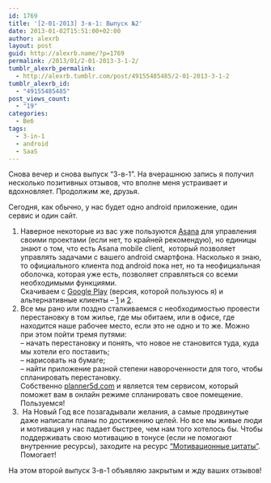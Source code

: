 ```yaml
---
id: 1769
title: '[2-01-2013] 3-в-1: Выпуск №2'
date: 2013-01-02T15:51:00+02:00
author: alexrb
layout: post
guid: http://alexrb.name/?p=1769
permalink: /2013/01/2-01-2013-3-1-2/
tumblr_alexrb_permalink:
  - http://alexrb.tumblr.com/post/49155485485/2-01-2013-3-1-2
tumblr_alexrb_id:
  - "49155485485"
post_views_count:
  - "19"
categories:
  - Веб
tags:
  - 3-in-1
  - android
  - SaaS
---
```

Снова вечер и снова выпуск &#8220;3-в-1&#8221;. На вчерашнюю запись я получил несколько позитивных отзывов, что вполне меня устраивает и вдохновляет. Продолжим же, друзья.

Сегодня, как обычно, у нас будет одно android приложение, один сервис и один сайт.

  1. Наверное некоторые из вас уже пользуются [Asana](http://asana.com) для управления своими проектами (если нет, то крайней рекомендую), но единицы знают о том, что есть Asana mobile client,  который позволяет управлять задачами с вашего android смартфона. Насколько я знаю, то официального клиента под android пока нет, но та неофициальная оболочка, которая уже есть, позволяет справляться со всеми необходимыми функциями.  
    Скачиваем с [Google Play](http://goo.gl/58UVQ) (версия, которой пользуюсь я) и альтернативные клиенты &#8211; [1](http://goo.gl/dSZfI) и [2](http://goo.gl/gJ368). 
  2. Все мы рано или поздно сталкиваемся с необходимостью провести перестановку в том жилье, где мы обитаем, или в офисе, где находится наше рабочее место, если это не одно и то же. Можно при этом пойти тремя путями:  
    &#8211; начать перестановку и понять, что новое не становится туда, куда мы хотели его поставить;  
    &#8211; нарисовать на бумаге;  
    &#8211; найти приложение разной степени навороченности для того, чтобы спланировать перестановку.  
    Собственно [planner5d.com](https://planner5d.com/) и является тем сервисом, который поможет вам в онлайн режиме спланировать свое помещение. Пользуемся! 
  3.  На Новый Год все позагадывали желания, а самые продвинутые даже написали планы по достижению целей. Но все мы живые люди и мотивация у нас падает быстрее, чем нам того хотелось бы. Чтобы поддерживать свою мотивацию в тонусе (если не помогают внутренние ресурсы), заходите на ресурс [&#8220;Мотивационные цитаты&#8221;](http://motivationals.ru/motivacionnye-citaty/). Помогает! 

На этом второй выпуск 3-в-1 объявляю закрытым и жду ваших отзывов!